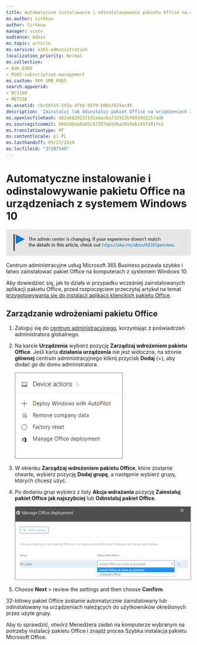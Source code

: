 ```yaml
---
title: Automatyczne instalowanie i odinstalowywanie pakietu Office na urządzeniach z systemem Windows 10
ms.author: sirkkuw
author: Sirkkuw
manager: scotv
audience: Admin
ms.topic: article
ms.service: o365-administration
localization_priority: Normal
ms.collection:
- Adm_O365
- M365-subscription-management
ms.custom: OKR_SMB_M365
search.appverid:
- BCS160
- MET150
ms.assetid: cbc6bfe5-565a-4fb8-95f0-b06e7b74ac46
description: 'Zainstaluj lub Odinstaluj pakiet Office na urządzeniach z systemem Windows 10 z centrum administracyjnego Microsoft 365 Business. '
ms.openlocfilehash: d82ab8292211d1adacba732922bf693dd2157ad6
ms.sourcegitcommit: 6003d6da0a85c97357eb3dba3918eb145f381fe1
ms.translationtype: MT
ms.contentlocale: pl-PL
ms.lasthandoff: 09/27/2019
ms.locfileid: "37287540"
---
```

# <a name="automatically-install-or-uninstall-office-on-windows-10-devices"></a>Automatyczne instalowanie i odinstalowywanie pakietu Office na urządzeniach z systemem Windows 10

[![Etykieta, aby poinformować, że centrum admin zmienia się i można znaleźć więcej szczegółów na aka.ms/aboutM365preview.](media/m365admincenterchanging.png)](https://docs.microsoft.com/office365/admin/microsoft-365-admin-center-preview)

Centrum administracyjne usług Microsoft 365 Business pozwala szybko i łatwo zainstalować pakiet Office na komputerach z systemem Windows 10.
  
Aby dowiedzieć się, jak to działa w przypadku wcześniej zainstalowanych aplikacji pakietu Office, przed rozpoczęciem przeczytaj artykuł na temat [przygotowywania się do instalacji aplikacji klienckich pakietu Office](prepare-for-office-client-deployment.md). 
  
## <a name="manage-office-deployments"></a>Zarządzanie wdrożeniami pakietu Office

1. Zaloguj się do [centrum administracyjnego](https://aka.ms/bcsportal), korzystając z poświadczeń administratora globalnego. 
    
2. Na karcie **Urządzenia** wybierz pozycję **Zarządzaj wdrożeniem pakietu Office**.
      Jeśli karta **działania urządzenia** nie jest widoczna, na stronie **głównej** centrum administracyjnego kliknij przycisk **Dodaj** (+), aby dodać go do domu administratora.
    
    ![Screenshot of the Devices card in the admin center](media/9982e784-dbf9-4a76-a159-bb3e2e5aa23f.png)
  
3. W okienku **Zarządzaj wdrożeniem pakietu Office**, które zostanie otwarte, wybierz pozycję **Dodaj grupę**, a następnie wybierz grupy, których chcesz użyć.
    
4. Po dodaniu grup wybierz z listy **Akcja wdrażania** pozycję **Zainstaluj pakiet Office jak najszybciej** lub **Odinstaluj pakiet Office**.
    
    ![In the Manage Office deployment pane, choose either Install Office as soon as possible, or Uninstall Office.](media/00f24a61-1848-40c0-b037-78d726c7d757.png)
  
5. Choose **Next** \> review the settings and then choose **Confirm**.
    
32-bitowy pakiet Office zostanie automatycznie zainstalowany lub odinstalowany na urządzeniach należących do użytkowników określonych przez użyte grupy.
  
Aby to sprawdzić, otwórz Menedżera zadań na komputerze wybranym na potrzeby instalacji pakietu Office i znajdź proces Szybka instalacja pakietu Microsoft Office.
  



